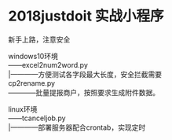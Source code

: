 # 2018justdoit 实战小程序</br>

新手上路，注意安全</br>

windows10环境</br>
——excel2num2word.py</br>
|————方便测试各字段最大长度，安全拦截需要</br>
cp2rename.py</br>
————批量提报商户，按照要求生成附件数据。</br>
   
linux环境</br>
——tcanceljob.py</br>
|————部署服务器配合crontab，实现定时</br>
